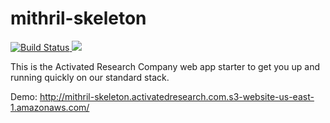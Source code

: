 # mithril-skeleton

<a href="https://travis-ci.org/activated-research-company/mithril-skeleton">
    <img src="https://travis-ci.org/activated-research-company/mithril-skeleton.svg?branch=master" alt="Build Status">
</a>
<a href="https://codecov.io/gh/activated-research-company/mithril-skeleton">
  <img src="https://codecov.io/gh/activated-research-company/mithril-skeleton/branch/master/graph/badge.svg" />
</a>

This is the Activated Research Company web app starter to get you up and running quickly on our standard stack.

Demo: http://mithril-skeleton.activatedresearch.com.s3-website-us-east-1.amazonaws.com/
